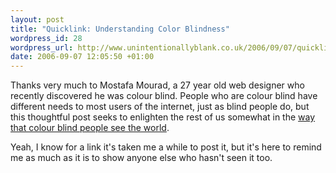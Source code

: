 ```yaml
--- 
layout: post
title: "Quicklink: Understanding Color Blindness"
wordpress_id: 28
wordpress_url: http://www.unintentionallyblank.co.uk/2006/09/07/quicklink-understanding-color-blindness/
date: 2006-09-07 12:05:50 +01:00
---
```

<p>Thanks very much to Mostafa Mourad, a 27 year old web designer who recently discovered he was colour blind. People who are colour blind have different needs to most users of the internet, just as blind people do, but this thoughtful post seeks to enlighten the rest of us somewhat in the <a href="http://spellcoder.com/blogs/mostafa/archive/2006/08/20/317.aspx">way that colour blind people see the world</a>.</p>
<p>Yeah, I know for a link it's taken me a while to post it, but it's here to remind me as much as it is to show anyone else who hasn't seen it too.</p>
